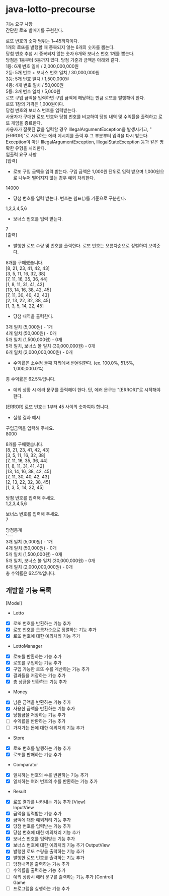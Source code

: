 # java-lotto-precourse  
기능 요구 사항  
간단한 로또 발매기를 구현한다.  

로또 번호의 숫자 범위는 1~45까지이다.  
1개의 로또를 발행할 때 중복되지 않는 6개의 숫자를 뽑는다.  
당첨 번호 추첨 시 중복되지 않는 숫자 6개와 보너스 번호 1개를 뽑는다.  
당첨은 1등부터 5등까지 있다. 당첨 기준과 금액은 아래와 같다.  
1등: 6개 번호 일치 / 2,000,000,000원  
2등: 5개 번호 + 보너스 번호 일치 / 30,000,000원  
3등: 5개 번호 일치 / 1,500,000원  
4등: 4개 번호 일치 / 50,000원  
5등: 3개 번호 일치 / 5,000원  
로또 구입 금액을 입력하면 구입 금액에 해당하는 만큼 로또를 발행해야 한다.  
로또 1장의 가격은 1,000원이다.  
당첨 번호와 보너스 번호를 입력받는다.  
사용자가 구매한 로또 번호와 당첨 번호를 비교하여 당첨 내역 및 수익률을 출력하고 로또 게임을 종료한다.  
사용자가 잘못된 값을 입력할 경우 IllegalArgumentException을 발생시키고, "[ERROR]"로 시작하는 에러 메시지를 출력 후 그 부분부터 입력을 다시 받는다.  
Exception이 아닌 IllegalArgumentException, IllegalStateException 등과 같은 명확한 유형을 처리한다.  
입출력 요구 사항  
[입력]  
- 로또 구입 금액을 입력 받는다. 구입 금액은 1,000원 단위로 입력 받으며 1,000원으로 나누어 떨어지지 않는 경우 예외 처리한다.  

14000  
- 당첨 번호를 입력 받는다. 번호는 쉼표(,)를 기준으로 구분한다.  

1,2,3,4,5,6  
- 보너스 번호를 입력 받는다.  

7  
[출력]  
- 발행한 로또 수량 및 번호를 출력한다. 로또 번호는 오름차순으로 정렬하여 보여준다.  

8개를 구매했습니다.  
[8, 21, 23, 41, 42, 43]  
[3, 5, 11, 16, 32, 38]  
[7, 11, 16, 35, 36, 44]  
[1, 8, 11, 31, 41, 42]  
[13, 14, 16, 38, 42, 45]  
[7, 11, 30, 40, 42, 43]  
[2, 13, 22, 32, 38, 45]  
[1, 3, 5, 14, 22, 45]  
- 당첨 내역을 출력한다.  

3개 일치 (5,000원) - 1개  
4개 일치 (50,000원) - 0개  
5개 일치 (1,500,000원) - 0개  
5개 일치, 보너스 볼 일치 (30,000,000원) - 0개  
6개 일치 (2,000,000,000원) - 0개  
- 수익률은 소수점 둘째 자리에서 반올림한다. (ex. 100.0%, 51.5%, 1,000,000.0%)  

총 수익률은 62.5%입니다.  
- 예외 상황 시 에러 문구를 출력해야 한다. 단, 에러 문구는 "[ERROR]"로 시작해야 한다.  

[ERROR] 로또 번호는 1부터 45 사이의 숫자여야 합니다.  
- 실행 결과 예시  

구입금액을 입력해 주세요.  
8000  
  
8개를 구매했습니다.  
[8, 21, 23, 41, 42, 43]  
[3, 5, 11, 16, 32, 38]  
[7, 11, 16, 35, 36, 44]  
[1, 8, 11, 31, 41, 42]  
[13, 14, 16, 38, 42, 45]  
[7, 11, 30, 40, 42, 43]  
[2, 13, 22, 32, 38, 45]  
[1, 3, 5, 14, 22, 45]  
  
당첨 번호를 입력해 주세요.  
1,2,3,4,5,6  
  
보너스 번호를 입력해 주세요.  
7  
  

당첨통계  
'---  
3개 일치 (5,000원) - 1개  
4개 일치 (50,000원) - 0개  
5개 일치 (1,500,000원) - 0개  
5개 일치, 보너스 볼 일치 (30,000,000원) - 0개  
6개 일치 (2,000,000,000원) - 0개  
총 수익률은 62.5%입니다.  



## 개발할 기능 목록

[Model]    
- Lotto 
- [x] 로또 번호를 반환하는 기능 추가
- [x] 로또 번호를 오름차순으로 정렬하는 기능 추가
- [x] 로또 번호에 대한 예외처리 기능 추가
- LottoManager
- [x] 로또를 반환하는 기능 추가
- [x] 로또를 구입하는 기능 추가
- [x] 구입 가능한 로또 수를 계산하는 기능 추가
- [x] 결과들을 저장하는 기능 추가
- [x] 총 상금을 반환하는 기능 추가
- Money
- [x] 남은 금액을 반환하는 기능 추가
- [x] 사용한 금액을 반환하는 기능 추가
- [x] 당첨금을 저장하는 기능 추가
- [ ] 수익률을 반환하는 기능 추가
- [ ] 가져가는 돈에 대한 예외처리 기능 추가
- Store
- [x] 로또 번호를 발행하는 기능 추가
- [x] 로또를 판매하는 기능 추가
- Comparator
- [x] 일치하는 번호의 수를 반환하는 기능 추가
- [x] 일치하는 여러 번호의 수를 반환하는 기능 추가
- Result
- [x] 로또 결과를 나타내는 기능 추가
[View]  
InputView
- [x] 금액을 입력받는 기능 추가
- [x] 금액에 대한 예외처리 기능 추가
- [x] 당첨 번호를 입력받는 기능 추가
- [x] 당첨 번호에 대한 예외처리 기능 추가
- [x] 보너스 번호를 입력받는 기능 추가
- [x] 보너스 번호에 대한 예외처리 기능 추가
OutputView  
- [x] 발행한 로또 수량을 출력하는 기능 추가
- [x] 발행한 로또 번호를 출력하는 기능 추가
- [ ] 당첨내역을 출력하는 기능 추가
- [ ] 수익률을 출력하는 기능 추가
- [ ] 예외 상황시 에러 문구를 출력하는 기능 추가
[Control]    
Game
- [ ] 프로그램을 실행하는 기능 추가
